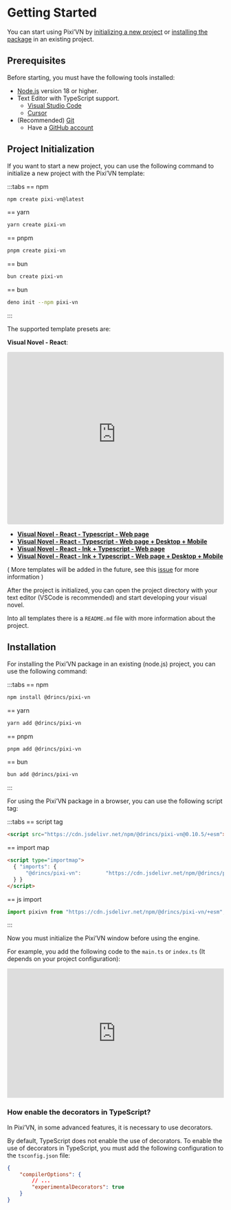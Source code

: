 # Getting Started

You can start using Pixi’VN by [initializing a new project](#project-initialization) or [installing the package](#package-installation) in an existing project.

## Prerequisites

Before starting, you must have the following tools installed:

* [Node.js](https://nodejs.org/) version 18 or higher.
* Text Editor with TypeScript support.
  * [Visual Studio Code](https://code.visualstudio.com/)
  * [Cursor](https://www.cursor.com/)
* (Recommended) [Git](https://git-scm.com/)
  * Have a [GitHub account](https://github.com/)

## Project Initialization

If you want to start a new project, you can use the following command to initialize a new project with the Pixi’VN template:

:::tabs
== npm

```bash
npm create pixi-vn@latest
```

== yarn

```bash
yarn create pixi-vn
```

== pnpm

```bash
pnpm create pixi-vn
```

== bun

```bash
bun create pixi-vn
```

== bun

```bash
deno init --npm pixi-vn
```

:::

The supported template presets are:

**Visual Novel - React**:

<iframe src="https://pixi-vn-react-template.web.app/"
    title="Visual Novel - React"
    style="width:100%; height:400px; border:0; border-radius:4px; overflow:hidden;"
></iframe>

* **[Visual Novel - React - Typescript - Web page](https://github.com/DRincs-Productions/pixi-vn-react-template)**
* **[Visual Novel - React - Typescript - Web page + Desktop + Mobile](https://github.com/DRincs-Productions/pixi-vn-react-template/tree/tauri)**
* **[Visual Novel - React - Ink + Typescript - Web page](https://github.com/DRincs-Productions/pixi-vn-react-template/tree/ink)**
* **[Visual Novel - React - Ink + Typescript - Web page + Desktop + Mobile](https://github.com/DRincs-Productions/pixi-vn-react-template/tree/ink-tauri)**

( More templates will be added in the future, see this [issue](https://github.com/DRincs-Productions/pixi-vn/issues/162) for more information )

After the project is initialized, you can open the project directory with your text editor (VSCode is recommended) and start developing your visual novel.

Into all templates there is a `README.md` file with more information about the project.

## Installation

For installing the Pixi’VN package in an existing (node.js) project, you can use the following command:

:::tabs
== npm

```bash
npm install @drincs/pixi-vn
```

== yarn

```bash
yarn add @drincs/pixi-vn
```

== pnpm

```bash
pnpm add @drincs/pixi-vn
```

== bun

```bash
bun add @drincs/pixi-vn
```

:::

For using the Pixi’VN package in a browser, you can use the following script tag:

:::tabs
== script tag

```html
<script src="https://cdn.jsdelivr.net/npm/@drincs/pixi-vn@0.10.5/+esm"></script>
```

== import map

```html
<script type="importmap">
  { "imports": {
      "@drincs/pixi-vn":        "https://cdn.jsdelivr.net/npm/@drincs/pixi-vn@0.10.5/+esm"
  } }
</script>
```

== js import

```js
import pixivn from "https://cdn.jsdelivr.net/npm/@drincs/pixi-vn/+esm";
```

:::

Now you must initialize the Pixi’VN window before using the engine.

For example, you add the following code to the `main.ts` or `index.ts` (It depends on your project configuration):

<iframe height="300" style="width: 100%;" scrolling="no" title="Pixi’VN" src="https://codepen.io/BlackRam-oss/embed/oNrqgNd?default-tab=js%2Cresult" frameborder="no" loading="lazy" allowtransparency="true" allowfullscreen="true">
  See the Pen <a href="https://codepen.io/BlackRam-oss/pen/oNrqgNd">
  Pixi’VN</a> by Black Ram (<a href="https://codepen.io/BlackRam-oss">@BlackRam-oss</a>)
  on <a href="https://codepen.io">CodePen</a>.
</iframe>

### How enable the decorators in TypeScript?

In Pixi’VN, in some advanced features, it is necessary to use decorators.

By default, TypeScript does not enable the use of decorators. To enable the use of decorators in TypeScript, you must add the following configuration to the `tsconfig.json` file:

```json
{
    "compilerOptions": {
        // ...
        "experimentalDecorators": true
    }
}
```
